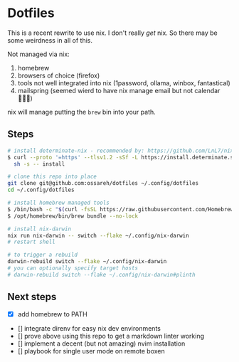 # Dotfiles

This is a recent rewrite to use nix. I don't really _get_ nix. So there may be some weirdness in all of this.

Not managed via nix:
1. homebrew
2. browsers of choice (firefox)
3. tools not well integrated into nix (1password, ollama, winbox, fantastical)
4. mailspring (seemed wierd to have nix manage email but not calendar 🤷🏻‍♂️)

nix will manage putting the `brew` bin into your path.

## Steps

```sh
# install determinate-nix - recommended by: https://github.com/LnL7/nix-darwin
$ curl --proto '=https' --tlsv1.2 -sSf -L https://install.determinate.systems/nix | \
  sh -s -- install

# clone this repo into place
git clone git@github.com:ossareh/dotfiles ~/.config/dotfiles
cd ~/.config/dotfiles

# install homebrew managed tools
$ /bin/bash -c "$(curl -fsSL https://raw.githubusercontent.com/Homebrew/install/HEAD/install.sh)"
$ /opt/homebrew/bin/brew bundle --no-lock

# install nix-darwin
nix run nix-darwin -- switch --flake ~/.config/nix-darwin
# restart shell

# to trigger a rebuild
darwin-rebuild switch --flake ~/.config/nix-darwin
# you can optionally specify target hosts
# darwin-rebuild switch --flake ~/.config/nix-darwin#plinth
```

## Next steps

- [x] add homebrew to PATH
- [] integrate direnv for easy nix dev environments
- [] prove above using this repo to get a markdown linter working
- [] implement a decent (but not amazing) nvim installation
- [] playbook for single user mode on remote boxen
